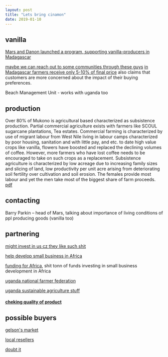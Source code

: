 ```yaml
---
layout: post
title: "Lets bring cinamon"
date: 2019-01-10
---
```


## vanilla
[Mars and Danon launched a program, supporting vanilla-producers in Madagascar](https://www.foodnavigator.com/Article/2017/07/21/Big-buyers-pledge-to-triple-the-revenues-of-vanilla-producers)

[maybe we can reach out to some communities through these guys](https://www.terramadre.info/en/food-communities/?com=ricerca&post_type=comunita-del-cibo&sk=vanilla&settori-comu=&nazioni-comu=uganda-en&button=Search)
[in Madagascar farmers receive only 5-10% of final price](https://www.ft.com/content/02042190-65bc-11e8-90c2-9563a0613e56) also claims that customers are more concerned about the impact of their buying preferences.

Beach Management Unit - works with uganda too

## production
Over 80% of Mukono is agricultural based characterized as subsistence production. Partial commercial agriculture exists with farmers like SCOUL sugarcane plantations, Tea estates. Commercial farming is characterized by use of migrant labour from West Nile living in labour camps characterized by poor housing, sanitation and with little pay, and etc. to date high value crops like vanilla, flowers have boosted and replaced the declining volumes of coffee. However, more farmers who have lost coffee needs to be encouraged to take on such crops as a replacement. Subsistence agriculture is characterized by low acreage due to increasing family sizes and slicing of land, low productivity per unit acre arising from deteriorating soil fertility over cultivation and soil erosion. The females provide most labour and yet the men take most of the biggest share of farm proceeds. [pdf](http://npa.ug/wp-content/uploads/2017/05/Mukono-DISTRICT-Development-Plan-Final.pdf)

## contacting
Barry Parkin – head of Mars, talking about importance of living conditions of ppl producing goods (vanilla too)

## partnering
[might invest in us cz they like such shit](http://www.livelihoods.eu/l3f/)

[help develop small business in Africa](https://africabusinesscommunities.com/news/aidtrepreneurship-grows-small-businesses-in-africa/)

[funding for Africa](http://www.smallstarter.com/know-the-basics/get-funded-50-organisations-that-can-give-you-capital-to-start-and-grow-your-business-in-africa-2/), shit tonn of funds investing in small business development in Africa

[uganda national farmer federation](http://www.unffe.org)

[uganda sustainable agriculture stuff](https://www.globalhand.org/en/browse/partnering/2/requests)

#### [cheking quality of product](https://www.unbs.go.ug)


## possible buyers 
[gelson's market](https://gelsons.com/healthy-living/raw-foods)

[local resellers](https://www.amadeusvanillabeans.com/store/vanilla-beans-ground.php)

[doubt it](https://www.surfasonline.com/#surfas-has-a-new-location)






